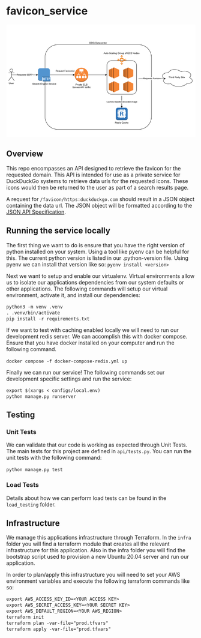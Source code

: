 # favicon_service

![Service Diagram](service_diagram.png)

## Overview

This repo encompasses an API designed to retrieve the favicon for the requested domain.  This API is intended for use as a private service for DuckDuckGo systems to retrieve data urls for the requested icons.  These icons would then be returned to the user as part of a search results page.

A request for `/favicon/https:duckduckgo.com` should result in a JSON object containing the data url.  The JSON object will be formatted according to the [JSON API Specification](https://jsonapi.org/).  

## Running the service locally

The first thing we want to do is ensure that you have the right version of python installed on your system.  Using a tool like pyenv can be helpful for this.  The current python version is listed in our .python-version file.  Using pyenv we can install that version like so: `pyenv install <version>`

Next we want to setup and enable our virtualenv.  Virtual environments allow us to isolate our applications dependencies from our system defaults or other applications.  The following commands will setup our virtual environment, activate it, and install our dependencies:

```
python3 -m venv .venv
. .venv/bin/activate
pip install -r requirements.txt
```

If we want to test with caching enabled locally we will need to run our development redis server.  We can accomplish this with docker compose.  Ensure that you have docker installed on your computer and run the following command.

`docker compose -f docker-compose-redis.yml up`

Finally we can run our service!  The following commands set our development specific settings and run the service:

```
export $(xargs < configs/local.env)
python manage.py runserver
```

## Testing

### Unit Tests

We can validate that our code is working as expected through Unit Tests.  The main tests for this project are defined in `api/tests.py`.  You can run the unit tests with the following command:

`python manage.py test`

### Load Tests

Details about how we can perform load tests can be found in the `load_testing` folder.

## Infrastructure

We manage this applications infrastructure through Terraform.  In the `infra` folder you will find a terraform module that creates all the relevant infrastructure for this application.  Also in the infra folder you will find the bootstrap script used to provision a new Ubuntu 20.04 server and run our application.

In order to plan/apply this infrastructure you will need to set your AWS environment variables and execute the following terraform commands like so:

```
export AWS_ACCESS_KEY_ID=<YOUR ACCESS KEY>
export AWS_SECRET_ACCESS_KEY=<YOUR SECRET KEY>
export AWS_DEFAULT_REGION=<YOUR AWS_REGION>
terraform init
terraform plan -var-file="prod.tfvars"
terraform apply -var-file="prod.tfvars"
```